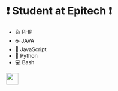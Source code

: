 # :exclamation: Student at Epitech :exclamation:

* :+1: PHP
* :coffee: JAVA
* :bell: JavaScript
* :snake: Python
* :computer: Bash

<img height="32" width="32" src="https://cdn.jsdelivr.net/npm/simple-icons@v5/icons/LinkedIn.svg" />